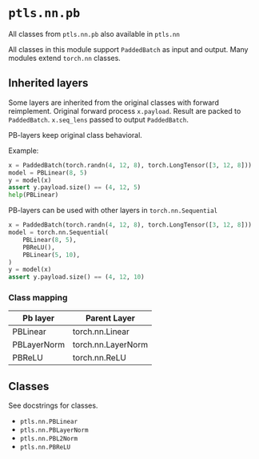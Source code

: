 # `ptls.nn.pb`
All classes from `ptls.nn.pb` also available in `ptls.nn`

All classes in this module support `PaddedBatch` as input and output.
Many modules extend `torch.nn` classes.

## Inherited layers
Some layers are inherited from the original classes with forward reimplement. Original forward process `x.payload`.
Result are packed to `PaddedBatch`. `x.seq_lens` passed to output `PaddedBatch`.

PB-layers keep original class behavioral.

Example:
```python
x = PaddedBatch(torch.randn(4, 12, 8), torch.LongTensor([3, 12, 8]))
model = PBLinear(8, 5)
y = model(x)
assert y.payload.size() == (4, 12, 5)
help(PBLinear)
```

PB-layers can be used with other layers in `torch.nn.Sequential`

```python
x = PaddedBatch(torch.randn(4, 12, 8), torch.LongTensor([3, 12, 8]))
model = torch.nn.Sequential(
    PBLinear(8, 5),
    PBReLU(),
    PBLinear(5, 10),
)
y = model(x)
assert y.payload.size() == (4, 12, 10)
```

### Class mapping

| Pb layer    | Parent Layer       |
| ----------- | ------------------ | 
| PBLinear    | torch.nn.Linear    |
| PBLayerNorm | torch.nn.LayerNorm |
| PBReLU      | torch.nn.ReLU      |


## Classes
See docstrings for classes.
- `ptls.nn.PBLinear`
- `ptls.nn.PBLayerNorm`
- `ptls.nn.PBL2Norm`
- `ptls.nn.PBReLU`
